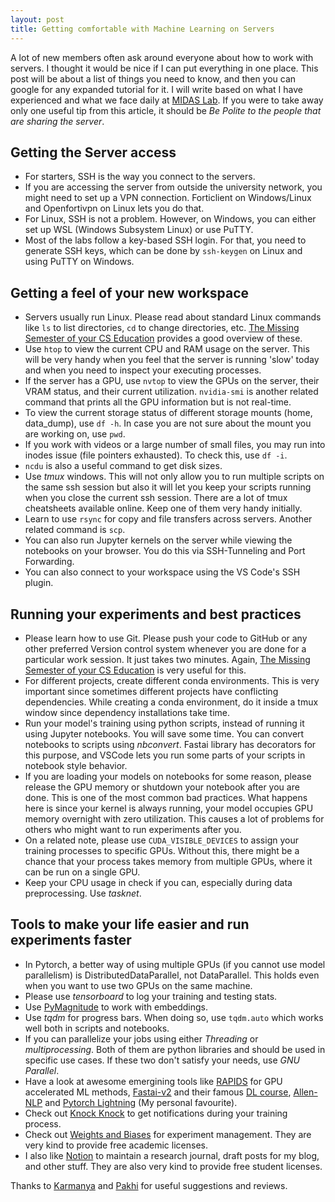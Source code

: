 ```yaml
---
layout: post
title: Getting comfortable with Machine Learning on Servers
---
```


A lot of new members often ask around everyone about how to work with servers. I thought it would be nice if I can put everything in one place. This post will be about a list of things you need to know, and then you can google for any expanded tutorial for it. I will write based on what I have experienced and what we face daily at [MIDAS Lab](http://midas.iiitd.edu.in/). If you were to take away only one useful tip from this article, it should be *Be Polite to the people that are sharing the server*. 

## Getting the Server access

- For starters, SSH is the way you connect to the servers.
- If you are accessing the server from outside the university network, you might need to set up a VPN connection. Forticlient on Windows/Linux and Openfortivpn on Linux lets you do that.
- For Linux, SSH is not a problem. However, on Windows, you can either set up WSL (Windows Subsystem Linux) or use PuTTY.
- Most of the labs follow a key-based SSH login. For that, you need to generate SSH keys, which can be done by `ssh-keygen` on Linux and using PuTTY on Windows.


## Getting a feel of your new workspace

- Servers usually run Linux. Please read about standard Linux commands like `ls` to list directories, `cd` to change directories, etc. [The Missing Semester of your CS Education](https://missing.csail.mit.edu/) provides a good overview of these.
- Use `htop` to view the current CPU and RAM usage on the server. This will be very handy when you feel that the server is running 'slow' today and when you need to inspect your executing processes.
- If the server has a GPU, use `nvtop` to view the GPUs on the server, their VRAM status, and their current utilization. `nvidia-smi` is another related command that prints all the GPU information but is not real-time.
- To view the current storage status of different storage mounts (home, data_dump), use `df -h`. In case you are not sure about the mount you are working on, use `pwd`.
- If you work with videos or a large number of small files, you may run into inodes issue (file pointers exhausted). To check this, use `df -i`.
- `ncdu` is also a useful command to get disk sizes.
- Use *tmux* windows. This will not only allow you to run multiple scripts on the same ssh session but also it will let you keep your scripts running when you close the current ssh session. There are a lot of tmux cheatsheets available online. Keep one of them very handy initially.
- Learn to use `rsync` for copy and file transfers across servers. Another related command is `scp`.
- You can also run Jupyter kernels on the server while viewing the notebooks on your browser. You do this via SSH-Tunneling and Port Forwarding.
- You can also connect to your workspace using the VS Code's SSH plugin.


## Running your experiments and best practices

- Please learn how to use Git. Please push your code to GitHub or any other preferred Version control system whenever you are done for a particular work session. It just takes two minutes. Again, [The Missing Semester of your CS Education](https://missing.csail.mit.edu/) is very useful for this. 
- For different projects, create different conda environments. This is very important since sometimes different projects have conflicting dependencies. While creating a conda environment, do it inside a tmux window since dependency installations take time.
- Run your model's training using python scripts, instead of running it using Jupyter notebooks. You will save some time. You can convert notebooks to scripts using *nbconvert*. Fastai library has decorators for this purpose, and VSCode lets you run some parts of your scripts in notebook style behavior.
- If you are loading your models on notebooks for some reason, please release the GPU memory or shutdown your notebook after you are done. This is one of the most common bad practices. What happens here is since your kernel is always running, your model occupies GPU memory overnight with zero utilization. This causes a lot of problems for others who might want to run experiments after you.
- On a related note, please use `CUDA_VISIBLE_DEVICES` to assign your training processes to specific GPUs. Without this, there might be a chance that your process takes memory from multiple GPUs, where it can be run on a single GPU.
- Keep your CPU usage in check if you can, especially during data preprocessing. Use *tasknet*.

## Tools to make your life easier and run experiments faster

- In Pytorch, a better way of using multiple GPUs (if you cannot use model parallelism) is DistributedDataParallel, not DataParallel. This holds even when you want to use two GPUs on the same machine.
- Please use *tensorboard* to log your training and testing stats. 
- Use [PyMagnitude](https://github.com/plasticityai/magnitude) to work with embeddings.
- Use *tqdm* for progress bars. When doing so, use `tqdm.auto` which works well both in scripts and notebooks.
- If you can parallelize your jobs using either *Threading* or *multiprocessing*. Both of them are python libraries and should be used in specific use cases. If these two don't satisfy your needs, use *GNU Parallel*.
- Have a look at awesome emergining tools like [RAPIDS](https://rapids.ai/) for GPU accelerated ML methods, [Fastai-v2](https://docs.fast.ai/) and their famous [DL course](https://course.fast.ai/), [Allen-NLP](https://github.com/allenai/allennlp) and [Pytorch Lightning](https://github.com/PyTorchLightning/pytorch-lightning) (My personal favourite).
- Check out [Knock Knock](https://github.com/huggingface/knockknock) to get notifications during your training process.
- Check out [Weights and Biases](https://www.wandb.com/) for experiment management. They are very kind to provide free academic licenses.
- I also like [Notion](https://www.notion.so/) to maintain a research journal, draft posts for my blog, and other stuff. They are also very kind to provide free student licenses.

Thanks to [Karmanya](https://twitter.com/karmanya) and [Pakhi](https://www.linkedin.com/in/pakhi-bamdev/) for useful suggestions and reviews.